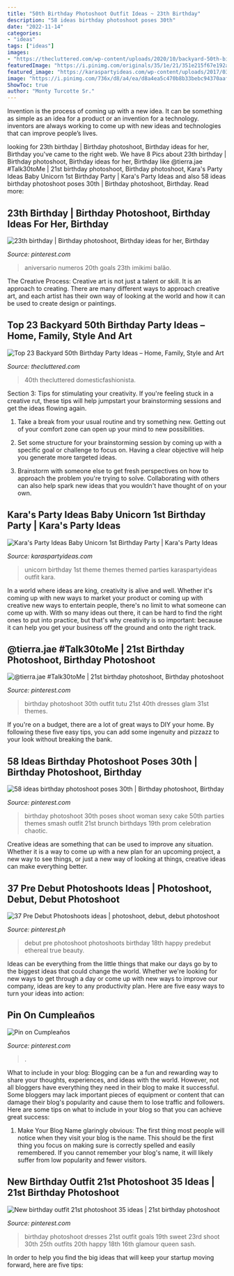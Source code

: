 ```yaml
---
title: "50th Birthday Photoshoot Outfit Ideas ~ 23th Birthday"
description: "58 ideas birthday photoshoot poses 30th"
date: "2022-11-14"
categories:
- "ideas"
tags: ["ideas"]
images:
- "https://thecluttered.com/wp-content/uploads/2020/10/backyard-50th-birthday-party-ideas-lovely-fall-backyard-birthday-party-and-movie-night-of-backyard-50th-birthday-party-ideas.jpg"
featuredImage: "https://i.pinimg.com/originals/35/1e/21/351e215f67e192ae813b437354b21d62.jpg"
featured_image: "https://karaspartyideas.com/wp-content/uploads/2017/03/Baby-Unicorn-1st-Birthday-Party-via-Karas-Party-Ideas-KarasPartyIdeas.com1_.jpeg"
image: "https://i.pinimg.com/736x/d8/a4/ea/d8a4ea5c470b8b33bebc94370aaf624d--birthday-makeup--birthday.jpg"
ShowToc: true
author: "Monty Turcotte Sr."
---
```



Invention is the process of coming up with a new idea. It can be something as simple as an idea for a product or an invention for a technology. inventors are always working to come up with new ideas and technologies that can improve people’s lives.

	

		
looking for 23th birthday | Birthday photoshoot, Birthday ideas for her, Birthday you've came to the right web. We have 8 Pics about 23th birthday | Birthday photoshoot, Birthday ideas for her, Birthday like @tierra.jae #Talk30toMe | 21st birthday photoshoot, Birthday photoshoot, Kara&#039;s Party Ideas Baby Unicorn 1st Birthday Party | Kara&#039;s Party Ideas and also 58 ideas birthday photoshoot poses 30th | Birthday photoshoot, Birthday. Read more:
		
    
## 23th Birthday | Birthday Photoshoot, Birthday Ideas For Her, Birthday

<img loading=lazy src="https://i.pinimg.com/736x/d8/a4/ea/d8a4ea5c470b8b33bebc94370aaf624d--birthday-makeup--birthday.jpg" onerror="this.onerror=null;this.src='https://tse4.mm.bing.net/th?id=OIP.RoBZ2uLKsLcEG8fXjpIasQHaJ3&amp;pid=15.1';" alt="23th birthday | Birthday photoshoot, Birthday ideas for her, Birthday">

_Source: pinterest.com_

>aniversario numeros 20th goals 23th imikimi balão. 

	

The Creative Process:
Creative art is not just a talent or skill. It is an approach to creating. There are many different ways to approach creative art, and each artist has their own way of looking at the world and how it can be used to create design or paintings.

    
## Top 23 Backyard 50th Birthday Party Ideas – Home, Family, Style And Art

<img loading=lazy src="https://thecluttered.com/wp-content/uploads/2020/10/backyard-50th-birthday-party-ideas-lovely-fall-backyard-birthday-party-and-movie-night-of-backyard-50th-birthday-party-ideas.jpg" onerror="this.onerror=null;this.src='https://tse1.mm.bing.net/th?id=OIP.z_wtcOPm3suzs5O4tFElhwHaLG&amp;pid=15.1';" alt="Top 23 Backyard 50th Birthday Party Ideas – Home, Family, Style and Art">

_Source: thecluttered.com_

>40th thecluttered domesticfashionista. 

	

Section 3: Tips for stimulating your creativity.
If you're feeling stuck in a creative rut, these tips will help jumpstart your brainstorming sessions and get the ideas flowing again.
1. Take a break from your usual routine and try something new. Getting out of your comfort zone can open up your mind to new possibilities.

2. Set some structure for your brainstorming session by coming up with a specific goal or challenge to focus on. Having a clear objective will help you generate more targeted ideas.

3. Brainstorm with someone else to get fresh perspectives on how to approach the problem you're trying to solve. Collaborating with others can also help spark new ideas that you wouldn't have thought of on your own.

    
## Kara&#039;s Party Ideas Baby Unicorn 1st Birthday Party | Kara&#039;s Party Ideas

<img loading=lazy src="https://karaspartyideas.com/wp-content/uploads/2017/03/Baby-Unicorn-1st-Birthday-Party-via-Karas-Party-Ideas-KarasPartyIdeas.com1_.jpeg" onerror="this.onerror=null;this.src='https://tse3.mm.bing.net/th?id=OIP.m7yjWv8yuTxEbdKYDu8WEQHaLH&amp;pid=15.1';" alt="Kara&#039;s Party Ideas Baby Unicorn 1st Birthday Party | Kara&#039;s Party Ideas">

_Source: karaspartyideas.com_

>unicorn birthday 1st theme themes themed parties karaspartyideas outfit kara. 

	

In a world where ideas are king, creativity is alive and well. Whether it's coming up with new ways to market your product or coming up with creative new ways to entertain people, there's no limit to what someone can come up with. With so many ideas out there, it can be hard to find the right ones to put into practice, but that's why creativity is so important: because it can help you get your business off the ground and onto the right track.

    
## @tierra.jae #Talk30toMe | 21st Birthday Photoshoot, Birthday Photoshoot

<img loading=lazy src="https://i.pinimg.com/originals/65/40/13/65401398b6f6784de7521998d282b182.jpg" onerror="this.onerror=null;this.src='https://tse2.mm.bing.net/th?id=OIP.EtngfiUSNBoyKXLkkfLKGQHaK2&amp;pid=15.1';" alt="@tierra.jae #Talk30toMe | 21st birthday photoshoot, Birthday photoshoot">

_Source: pinterest.com_

>birthday photoshoot 30th outfit tutu 21st 40th dresses glam 31st themes. 

	

If you're on a budget, there are a lot of great ways to DIY your home. By following these five easy tips, you can add some ingenuity and pizzazz to your look without breaking the bank.

    
## 58 Ideas Birthday Photoshoot Poses 30th | Birthday Photoshoot, Birthday

<img loading=lazy src="https://i.pinimg.com/originals/35/1e/21/351e215f67e192ae813b437354b21d62.jpg" onerror="this.onerror=null;this.src='https://tse4.mm.bing.net/th?id=OIP.ndxC1nbPSe3SLbMhjKBedAAAAA&amp;pid=15.1';" alt="58 ideas birthday photoshoot poses 30th | Birthday photoshoot, Birthday">

_Source: pinterest.com_

>birthday photoshoot 30th poses shoot woman sexy cake 50th parties themes smash outfit 21st brunch birthdays 19th prom celebration chaotic. 

	

Creative ideas are something that can be used to improve any situation. Whether it is a way to come up with a new plan for an upcoming project, a new way to see things, or just a new way of looking at things, creative ideas can make everything better.

    
## 37 Pre Debut Photoshoots Ideas | Photoshoot, Debut, Debut Photoshoot

<img loading=lazy src="https://i.pinimg.com/236x/56/56/4b/56564b23860a75dad3f0a73d0c048879.jpg" onerror="this.onerror=null;this.src='https://tse3.mm.bing.net/th?id=OIP.KmamzpQjvgg5oubojzKzMQAAAA&amp;pid=15.1';" alt="37 Pre Debut Photoshoots ideas | photoshoot, debut, debut photoshoot">

_Source: pinterest.ph_

>debut pre photoshoot photoshoots birthday 18th happy predebut ethereal true beauty. 

	

Ideas can be everything from the little things that make our days go by to the biggest ideas that could change the world. Whether we're looking for new ways to get through a day or come up with new ways to improve our company, ideas are key to any productivity plan. Here are five easy ways to turn your ideas into action: 

    
## Pin On Cumpleaños

<img loading=lazy src="https://i.pinimg.com/736x/7c/cd/ca/7ccdca9ede962eaa398775d5961f0831.jpg" onerror="this.onerror=null;this.src='https://tse2.mm.bing.net/th?id=OIP.wAyTgBJ_Sk1ltlhFM4TeOwHaLX&amp;pid=15.1';" alt="Pin on Cumpleaños">

_Source: pinterest.com_

>. 

	

What to include in your blog:
Blogging can be a fun and rewarding way to share your thoughts, experiences, and ideas with the world. However, not all bloggers have everything they need in their blog to make it successful. Some bloggers may lack important pieces of equipment or content that can damage their blog's popularity and cause them to lose traffic and followers. Here are some tips on what to include in your blog so that you can achieve great success:
1. Make Your Blog Name glaringly obvious: The first thing most people will notice when they visit your blog is the name. This should be the first thing you focus on making sure is correctly spelled and easily remembered. If you cannot remember your blog's name, it will likely suffer from low popularity and fewer visitors.


    
## New Birthday Outfit 21st Photoshoot 35 Ideas | 21st Birthday Photoshoot

<img loading=lazy src="https://i.pinimg.com/736x/ea/36/71/ea367107dbe37e6ba5e2de7bfad0a8cc.jpg" onerror="this.onerror=null;this.src='https://tse3.mm.bing.net/th?id=OIP.gi2RfLOzE3srY8i9Llzw4wAAAA&amp;pid=15.1';" alt="New birthday outfit 21st photoshoot 35 ideas | 21st birthday photoshoot">

_Source: pinterest.com_

>birthday photoshoot dresses 21st outfit goals 19th sweet 23rd shoot 30th 25th outfits 20th happy 18th 16th glamour queen sash. 

	

In order to help you find the big ideas that will keep your startup moving forward, here are five tips: 

